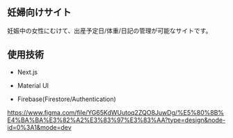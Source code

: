 ## 妊婦向けサイト

妊娠中の女性にむけて、出産予定日/体重/日記の管理が可能なサイトです。

## 使用技術

- Next.js

- Material UI

- Firebase(Firestore/Authentication)


https://www.figma.com/file/YG65KdWUutoq2ZQO8JuwDg/%E5%80%8B%E4%BA%BA%E3%82%A2%E3%83%97%E3%83%AA?type=design&node-id=0%3A1&mode=dev
